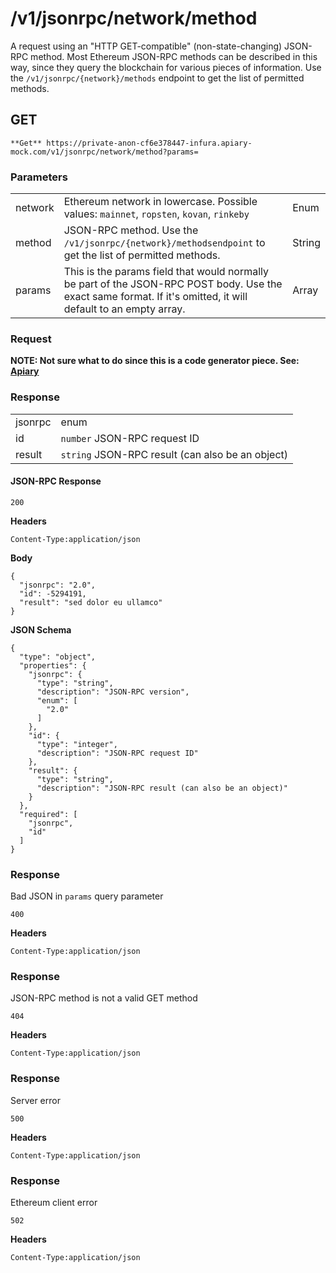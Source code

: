 # /v1/jsonrpc/network/method

A request using an "HTTP GET-compatible" (non-state-changing) JSON-RPC method. Most Ethereum JSON-RPC methods can be described in this way, since they query the blockchain for various pieces of information. Use the `/v1/jsonrpc/{network}/methods` endpoint to get the list of permitted methods.

## GET

``
**Get** https://private-anon-cf6e378447-infura.apiary-mock.com/v1/jsonrpc/network/method?params=
``

### Parameters

|         |                                                                                                                                                                |        |
|---------|----------------------------------------------------------------------------------------------------------------------------------------------------------------|--------|
| network | Ethereum network in lowercase. Possible values: `mainnet`, `ropsten`, `kovan`, `rinkeby`                                                                       | Enum   |
| method  | JSON-RPC method. Use the `/v1/jsonrpc/{network}/methodsendpoint` to get the list of permitted methods.                                                         | String |
| params  | This is the params field that would normally be part of the JSON-RPC POST body. Use the exact same format. If it's omitted, it will default to an empty array. | Array  |

### Request

**NOTE: Not sure what to do since this is a code generator piece. See: [Apiary](https://infura.docs.apiary.io/#reference/0//v1/jsonrpc/{network}/methods/get)**

### Response

|         |                                                  |
|---------|--------------------------------------------------|
| jsonrpc | enum                                             |
| id      | `number` JSON-RPC request ID                     |
| result  | `string` JSON-RPC result (can also be an object) |

#### JSON-RPC Response

`200`

**Headers**

`Content-Type:application/json`

**Body**

```
{
  "jsonrpc": "2.0",
  "id": -5294191,
  "result": "sed dolor eu ullamco"
}
```

**JSON Schema**

```
{
  "type": "object",
  "properties": {
    "jsonrpc": {
      "type": "string",
      "description": "JSON-RPC version",
      "enum": [
        "2.0"
      ]
    },
    "id": {
      "type": "integer",
      "description": "JSON-RPC request ID"
    },
    "result": {
      "type": "string",
      "description": "JSON-RPC result (can also be an object)"
    }
  },
  "required": [
    "jsonrpc",
    "id"
  ]
}
```

### Response

Bad JSON in `params` query parameter

``400``

**Headers**

``Content-Type:application/json``

### Response

JSON-RPC method is not a valid GET method

``404``

**Headers**

``Content-Type:application/json``

### Response

Server error

``500``

**Headers**

``Content-Type:application/json``

### Response

Ethereum client error

``502``

**Headers**

``Content-Type:application/json``
